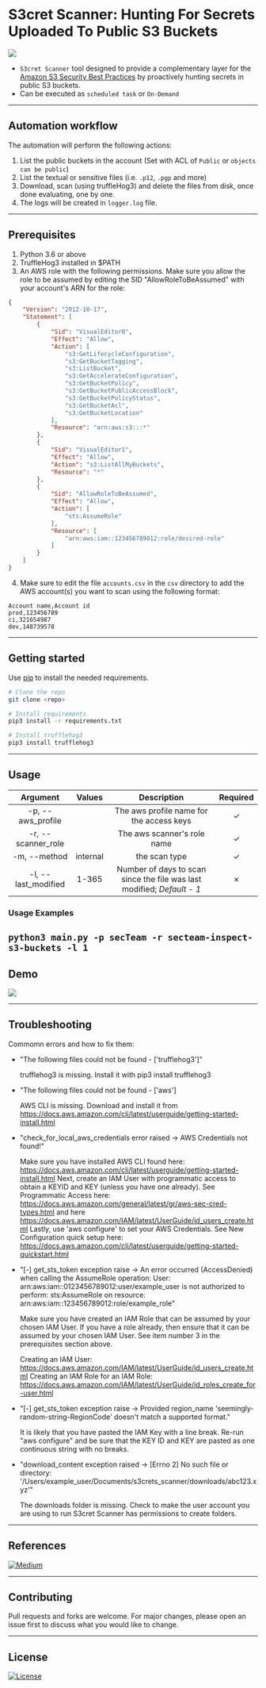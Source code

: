 # S3cret Scanner: Hunting For Secrets Uploaded To Public S3 Buckets

![](DOCS/logo.png)

* `S3cret Scanner` tool designed to provide a complementary layer for the [Amazon S3 Security Best Practices](https://docs.aws.amazon.com/AmazonS3/latest/userguide/security-best-practices.html) by proactively hunting secrets in public S3 buckets.
* Can be executed as `scheduled task` or `On-Demand`

-----
## Automation workflow
The automation will perform the following actions:
1. List the public buckets in the account (Set with ACL of `Public` or `objects can be public`)
2. List the textual or sensitive files (i.e. `.p12`, `.pgp` and more)
3. Download, scan (using truffleHog3) and delete the files from disk, once done evaluating, one by one.
4. The logs will be created in `logger.log` file.
-----
## Prerequisites
1. Python 3.6 or above
2. TruffleHog3 installed in $PATH
3. An AWS role with the following permissions. Make sure you allow the role to be assumed by editing the SID "AllowRoleToBeAssumed" with your    account's ARN for the role:

```json
{
    "Version": "2012-10-17",
    "Statement": [
        {
            "Sid": "VisualEditor0",
            "Effect": "Allow",
            "Action": [
                "s3:GetLifecycleConfiguration",
                "s3:GetBucketTagging",
                "s3:ListBucket",
                "s3:GetAccelerateConfiguration",
                "s3:GetBucketPolicy",
                "s3:GetBucketPublicAccessBlock",
                "s3:GetBucketPolicyStatus",
                "s3:GetBucketAcl",
                "s3:GetBucketLocation"
            ],
            "Resource": "arn:aws:s3:::*"
        },
        {
            "Sid": "VisualEditor1",
            "Effect": "Allow",
            "Action": "s3:ListAllMyBuckets",
            "Resource": "*"
        },
        {
            "Sid": "AllowRoleToBeAssumed",
            "Effect": "Allow",
            "Action": [
                "sts:AssumeRole"
            ],
            "Resource": [
                "arn:aws:iam::123456789012:role/desired-role"
            ]
        }
    ]
}
```

4. Make sure to edit the file `accounts.csv` in the `csv` directory to add the AWS account(s) you want to scan using the following format:
```csv
Account name,Account id
prod,123456789
ci,321654987
dev,148739578
```
-----

## Getting started

Use [pip](https://pip.pypa.io/en/stable/) to install the needed requirements.

```bash
# Clone the repo
git clone <repo>

# Install requirements
pip3 install -r requirements.txt

# Install trufflehog3
pip3 install trufflehog3
```
-----
## Usage

| Argument | Values | Description| Required|
| :---: | :---: | :---: | :---: |
| -p, --aws_profile |  | The aws profile name for the access keys | &check;
| -r, --scanner_role |  | The aws scanner\'s role name | &check;
| -m, --method | internal |the scan type | &check;
| -l, --last_modified |  1-365 | Number of days to scan since the file was last modified; _Default - 1_| &cross;


### Usage Examples
`python3 main.py -p secTeam -r secteam-inspect-s3-buckets -l 1`
-----
## Demo

![](DOCS/scanner_gif.gif)

-----
## Troubleshooting
Commomn errors and how to fix them:

* "The following files could not be found - \['trufflehog3']"
  
  trufflehog3 is missing. Install it with pip3 install trufflehog3

* "The following files could not be found - \['aws']
  
  AWS CLI is missing. Download and install it from https://docs.aws.amazon.com/cli/latest/userguide/getting-started-install.html

* "check_for_local_aws_credentials error raised -> AWS Credentials not found!"
  
  Make sure you have installed AWS CLI found here: https://docs.aws.amazon.com/cli/latest/userguide/getting-started-install.html
  Next, create an IAM User with programmatic access to obtain a KEYID and KEY (unless you have one already).
  See Programmatic Access here: https://docs.aws.amazon.com/general/latest/gr/aws-sec-cred-types.html and here https://docs.aws.amazon.com/IAM/latest/UserGuide/id_users_create.html
  Lastly, use 'aws configure' to set your AWS Credentials. See New Configuration quick setup here:  https://docs.aws.amazon.com/cli/latest/userguide/getting-started-quickstart.html

* "[-] get_sts_token exception raise -> An error occurred (AccessDenied) when calling the AssumeRole operation: User: arn:aws:iam::0123456789012:user/example_user is not authorized to perform: sts:AssumeRole on resource: arn:aws:iam::123456789012:role/example_role"
  
  Make sure you have created an IAM Role that can be assumed by your chosen IAM User. If you have a role already, then ensure that it can be assumed by your chosen IAM User. See item number 3 in the prerequisites section above.

  Creating an IAM User: https://docs.aws.amazon.com/IAM/latest/UserGuide/id_users_create.html
  Creating an IAM Role for an IAM Role: https://docs.aws.amazon.com/IAM/latest/UserGuide/id_roles_create_for-user.html

* "[-] get_sts_token exception raise -> Provided region_name 'seemingly-random-string-RegionCode' doesn't match a supported format."
  
  It is likely that you have pasted the IAM Key with a line break. Re-run "aws configure" and be sure that the KEY ID and KEY are pasted as one continuous string with no breaks.

* "download_content exception raised -> [Errno 2] No such file or directory: '/Users/example_user/Documents/s3crets_scanner/downloads/abc123.xyz'"

  The downloads folder is missing. Check to make the user account you are using to run S3cret Scanner has permissions to create folders.


-----
## References
 [![Medium](https://img.shields.io/badge/Medium-12100E?style=for-the-badge&logo=medium&logoColor=white)](https://medium.com/@hareleilon/hunting-after-secrets-accidentally-uploaded-to-public-s3-buckets-7e5bbbb80097)


-----
## Contributing
Pull requests and forks are welcome. For major changes, please open an issue first to discuss what you would like to change.

------
## License
[![License](https://img.shields.io/badge/License-Apache_2.0-blue.svg)](https://opensource.org/licenses/Apache-2.0)
